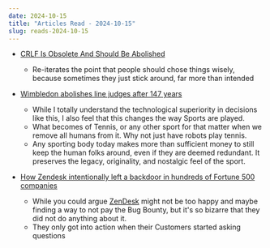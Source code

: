 ```yaml
---
date: 2024-10-15
title: "Articles Read - 2024-10-15"
slug: reads-2024-10-15
---
```




* [CRLF Is Obsolete And Should Be Abolished][1]
  * Re-iterates the point that people should chose things wisely, because sometimes they just stick around, far more than intended

* [Wimbledon abolishes line judges after 147 years][2]
  * While I totally understand the technological superiority in decisions like this, I also feel that this changes the way Sports are played.
  * What becomes of Tennis, or any other sport for that matter when we remove all humans from it. Why not just have robots play tennis.
  * Any sporting body today makes more than sufficient money to still keep the human folks around, even if they are deemed redundant. It preserves the legacy, originality, and nostalgic feel of the sport.

* [How Zendesk intentionally left a backdoor in hundreds of Fortune 500 companies][3]
  * While you could argue [ZenDesk][4] might not be too happy and maybe finding a way to not pay the Bug Bounty, but it's so bizarre that they did not do anything about it.
  * They only got into action when their Customers started asking questions



  [1]: https://fossil-scm.org/home/ext/crlf-harmful.md
  [2]: https://www.theguardian.com/sport/2024/oct/09/tennis-wimbledon-abolishes-line-judges-after-147-years-electronic-line-calling
  [3]: https://gist.github.com/hackermondev/68ec8ed145fcee49d2f5e2b9d2cf2e52
  [4]: https://developer.zendesk.com/documentation/
